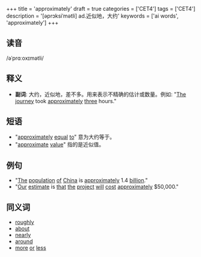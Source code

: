 +++
title = 'approximately'
draft = true
categories = ['CET4']
tags = ['CET4']
description = '[əprɔksiˈmətli] ad.近似地，大约'
keywords = ['ai words', 'approximately']
+++

## 读音
/əˈprɑːoxɪmətli/

## 释义
- **副词**: 大约，近似地，差不多。用来表示不精确的估计或数量。例如: "[The](/zh/post/the/) [journey](/zh/post/journey/) took [approximately](/zh/post/approximately/) [three](/zh/post/three/) hours."

## 短语
- "[approximately](/zh/post/approximately/) [equal](/zh/post/equal/) [to](/zh/post/to/)" 意为大约等于。
- "[approximate](/zh/post/approximate/) [value](/zh/post/value/)" 指的是近似值。

## 例句
- "[The](/zh/post/the/) [population](/zh/post/population/) [of](/zh/post/of/) [China](/zh/post/china/) is [approximately](/zh/post/approximately/) 1.4 [billion](/zh/post/billion/)."
- "[Our](/zh/post/our/) [estimate](/zh/post/estimate/) is [that](/zh/post/that/) [the](/zh/post/the/) [project](/zh/post/project/) [will](/zh/post/will/) [cost](/zh/post/cost/) [approximately](/zh/post/approximately/) $50,000."

## 同义词
- [roughly](/zh/post/roughly/)
- [about](/zh/post/about/)
- [nearly](/zh/post/nearly/)
- [around](/zh/post/around/)
- [more](/zh/post/more/) [or](/zh/post/or/) [less](/zh/post/less/)
